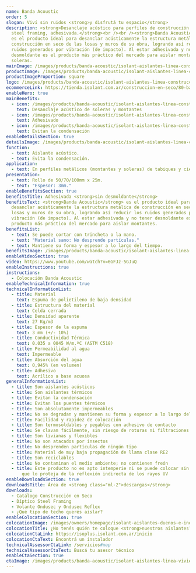 ```yaml
---
name: Banda Acoustic
order: 5
slogan: Viví sin ruidos <strong>y disfrutá tu espacio</strong>
description: <strong>Desanclaje acústico para perfiles de construcción en seco y
  steel framing, adhesivada.</strong><br /><br /><strong>Banda Acoustic</strong>
  es el producto ideal para desanclar acústicamente la estructura metálica de
  construcción en seco de las losas y muros de su obra, logrando así reducir los
  ruidos generados por vibración (de impacto). Al estar adhesivada y no tener
  desmoldante es el producto más práctico del mercado para aislar montantes y
  soleras.
mainImage: /images/products/banda-acoustic/isolant-aislantes-linea-construccion-en-seco-banda-acoustic-imagen.jpg
productImage: /images/products/banda-acoustic/isolant-aislantes-linea-construccion-en-seco-banda-acoustic-producto-rollo.png
productImageProportion: square
logo: /images/products/banda-acoustic/isolant-aislantes-linea-construccion-en-seco-banda-acoustic-logo.webp
ecommerceLink: https://tienda.isolant.com.ar/construccion-en-seco/80-banda-acoustic-100mm.html
enableHero: true
mainBenefits:
  - icon: /images/products/banda-acoustic/isolant-aislantes-linea-construccion-en-seco-banda-acoustic-beneficio-1.svg
    text: Desanclaje acústico de soleras y montantes
  - icon: /images/products/banda-acoustic/isolant-aislantes-linea-construccion-en-seco-banda-acoustic-beneficio-2.svg
    text: Adhesivado
  - icon: /images/products/banda-acoustic/isolant-aislantes-linea-construccion-en-seco-banda-acoustic-beneficio-3.svg
    text: Evitan la condensación
enableDetailsSection: true
detailsImage: /images/products/banda-acoustic/isolant-aislantes-linea-construccion-en-seco-banda-acoustic-imagen-detalle-producto.jpg
function:
  - text: Aislante acústico.
  - text: Evita la condensación.
application:
  - text: En perfiles metálicos (montantes y soleras) de tabiques y cielorrasos.
presentation:
  - text: Rollo de 50/70/100mm x 25m.
  - text: "Espesor: 3mm."
enableBenefitsSection: true
benefitsTitle: Adhesivada <strong>sin desmoldante</strong>
benefitsText: <strong>Banda Acoustic</strong> es el producto ideal para
  desanclar acústicamente la estructura metálica de construcción en seco de las
  losas y muros de su obra, logrando así reducir los ruidos generados por
  vibración (de impacto). Al estar adhesivada y no tener desmoldante es el
  producto más práctico del mercado para aislar montantes.
benefitsList:
  - text: Se puede cortar con trincheta o la mano.
  - text: "Material sano: No desprende partículas."
  - text: Mantiene su forma y espesor a lo largo del tiempo.
benefitsImage: /images/products/banda-acoustic/isolant-aislantes-linea-construccion-en-seco-banda-acoustic-beneficio-exclusivo.jpg
enableVideoSection: true
video: https://www.youtube.com/watch?v=6GFJz-5GJuQ
enableInstructions: true
instructions:
  - Colocación Banda Acoustic
enableTechnicalInformation: true
technicalInformationList:
  - title: Material
    text: Espuma de polietileno de baja densidad
  - title: Estructura del material
    text: Celda cerrada
  - title: Densidad aparente
    text: 27 Kg/m3
  - title: Espesor de la espuma
    text: 3 mm (+/- 10%)
  - title: Conductividad Térmica
    text: 0.035 a 0045 W/m.ºC (ASTM C518)
  - title: Permeabilidad al agua
    text: Impermeable
  - title: Absorción del agua
    text: 0,945% (en volumen)
  - title: Adhesivo
    text: Acrílico a base acuosa
generalInformationList:
  - title: Son aislantes acústicos
  - title: Son aislantes térmicos
  - title: Evitan la condensación
  - title: Evitan los puentes térmicos
  - title: Son absolutamente impermeables
  - title: No se degradan y mantienen su forma y espesor a lo largo del tiempo
  - title: Facilidad y rapidez de colocación
  - title: Son termosoldables y pegables con adhesivo de contacto
  - title: Se clavan fácilmente, sin riesgo de roturas ni filtraciones
  - title: Son livianas y flexibles
  - title: No son atacados por insectos
  - title: No desprenden partículas de ningún tipo
  - title: Material de muy baja propagación de llama clase RE2
  - title: Son reciclables
  - title: No contaminan el medio ambiente; no contienen freón
  - title: Este producto no es apto intemperie ni se puede colocar sin un cielorraso
      que lo proteja de la reflexión indirecta de los rayos UV
enableDownloadsSection: true
downloadsTitle: Área de <strong class="ml-2">descargas</strong>
downloads:
  - Catálogo Construcción en Seco
  - Díptico Steel Framing
  - Volante Ondusec y Ondusec Reflex
  - ¿Qué tipo de techo querés aislar?
enableColocationSection: true
colocationImage: /images/owners/homepage/isolant-aislantes-duenos-e-inquilinos-isoplus-colocation.jpg
colocationTitle: ¿No tenés quién te coloque <strong>nuestros aislantes?</strong>
colocationCtaLink: https://isoplus.isolant.com.ar/inicio
colocationCtaText: Encontrá un instalador
technicalAssessorCtaLink: /servicios#map
technicalAssessorCtaText: Buscá tu asesor técnico
enableCtaSection: true
ctaImage: /images/products/banda-acoustic/isolant-aislantes-linea-vivienda-banda-acoustic-imagen-detalle.jpg
---
```

